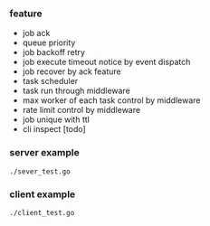 ### feature

- job ack
- queue priority
- job backoff retry
- job execute timeout notice by event dispatch
- job recover by ack feature
- task scheduler
- task run through middleware
- max worker of each task control by middleware
- rate limit control by middleware
- job unique with ttl
- cli inspect [todo]

### server example

```
./sever_test.go
```

### client example

```
./client_test.go
```
